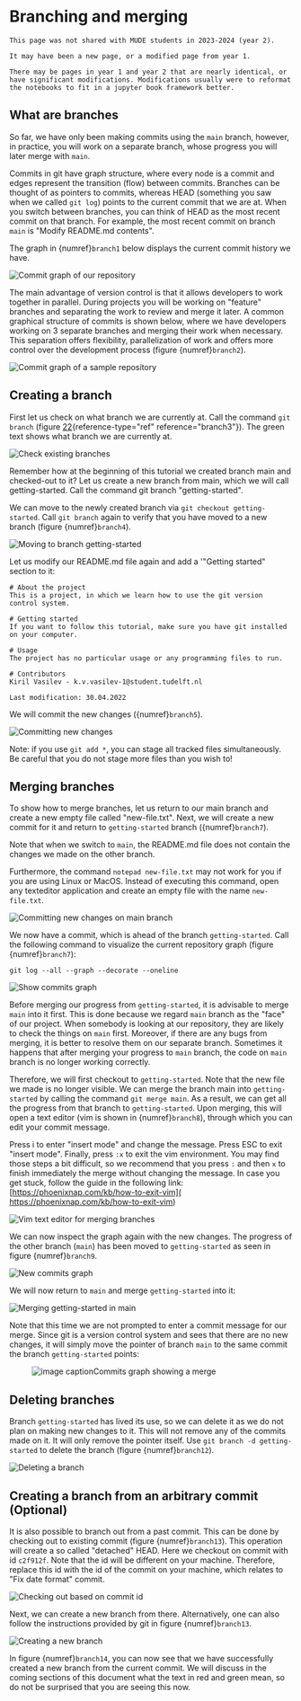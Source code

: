 # Branching and merging

```{note}
This page was not shared with MUDE students in 2023-2024 (year 2).

It may have been a new page, or a modified page from year 1.

There may be pages in year 1 and year 2 that are nearly identical, or have significant modifications. Modifications usually were to reformat the notebooks to fit in a jupyter book framework better.
```

## What are branches


So far, we have only been making commits using the `main` branch,
however, in practice, you will work on a separate branch, whose progress
you will later merge with `main`.

Commits in git have graph structure, where every node is a commit and
edges represent the transition (flow) between commits. Branches can be
thought of as pointers to commits, whereas HEAD (something you saw when
we called `git log`) points to the current commit that we are at. When
you switch between branches, you can think of HEAD as the most recent
commit on that branch. For example, the most recent commit on branch
`main` is "Modify README.md contents".

The graph in {numref}`branch1`
below displays the current commit history we have.

![Commit graph of our repository](../images/branch1.png)

The main advantage of version control is that it allows developers to
work together in parallel. During projects you will be working on
"feature" branches and separating the work to review and merge it later.
A common graphical structure of commits is shown below, where we have
developers working on 3 separate branches and merging their work when
necessary. This separation offers flexibility, parallelization of work
and offers more control over the development process (figure
{numref}`branch2`).

![Commit graph of a sample repository](../images/branch2.png)

## Creating a branch


First let us check on what branch we are currently at. Call the command
`git branch` (figure [22](#branch3){reference-type="ref"
reference="branch3"}). The green text shows what branch we are currently
at.

![Check existing branches](../images/branch3.png)

Remember how at the beginning of this tutorial we created branch main
and checked-out to it? Let us create a new branch from main, which we
will call getting-started. Call the command git branch
"getting-started".

We can move to the newly created branch via
`git checkout getting-started`. Call `git branch` again to verify that
you have moved to a new branch (figure {numref}`branch4`).

![Moving to branch `getting-started`](../images/branch4.png)

Let us modify our README.md file again and add a '\"Getting started\"
section to it:

``` {columns="fullflexible" frame="single"}
# About the project
This is a project, in which we learn how to use the git version control system.

# Getting started
If you want to follow this tutorial, make sure you have git installed on your computer.

# Usage
The project has no particular usage or any programming files to run.

# Contributors
Kiril Vasilev - k.v.vasilev-1@student.tudelft.nl

Last modification: 30.04.2022
```

We will commit the new changes ({numref}`branch5`).

![Committing new changes](../images/branch5.png)

Note: if you use `git add *`, you can stage all tracked files
simultaneously. Be careful that you do not stage more files than you
wish to!

## Merging branches


To show how to merge branches, let us return to our main branch and
create a new empty file called "new-file.txt". Next, we will create a
new commit for it and return to `getting-started` branch ({numref}`branch7`).

Note that when we switch to `main`, the README.md file does not contain
the changes we made on the other branch.

Furthermore, the command `notepad new-file.txt` may not work for you if
you are using Linux or MacOS. Instead of executing this command, open
any texteditor application and create an empty file with the name
`new-file.txt`.

![Committing new changes on `main` branch](../images/branch6.png)

We now have a commit, which is ahead of the branch `getting-started`.
Call the following command to visualize the current repository graph
(figure {numref}`branch7`):

```
git log --all --graph --decorate --oneline
```

![Show commits graph](../images/branch7.png)

Before merging our progress from `getting-started`, it is advisable to
merge `main` into it first. This is done because we regard `main` branch
as the "face" of our project. When somebody is looking at our
repository, they are likely to check the things on `main` first.
Moreover, if there are any bugs from merging, it is better to resolve
them on our separate branch. Sometimes it happens that after merging
your progress to `main` branch, the code on `main` branch is no longer
working correctly.

Therefore, we will first checkout to `getting-started`. Note that the
new file we made is no longer visible. We can merge the branch main into
`getting-started` by calling the command `git merge main`. As a result,
we can get all the progress from that branch to `getting-started`. Upon
merging, this will open a text editor (vim is shown in {numref}`branch8`), through which
you can edit your commit message.

Press i to enter "insert mode" and change the message. Press ESC to exit
"insert mode". Finally, press `:x` to exit the vim environment. You may
find those steps a bit difficult, so we recommend that you press `:` and
then `x` to finish immediately the merge without changing the message.
In case you get stuck, follow the guide in the following link:
[https://phoenixnap.com/kb/how-to-exit-vim]( https://phoenixnap.com/kb/how-to-exit-vim)

![Vim text editor for merging branches](../images/branch8.png)

We can now inspect the graph again with the new changes. The progress of
the other branch (`main`) has been moved to `getting-started` as seen in
figure {numref}`branch9`.

![New commits graph](../images/branch9.png)

We will now return to `main` and merge `getting-started` into it:

![Merging `getting-started` in `main`](../images/branch10.png)

Note that this time we are not prompted to enter a commit message for
our merge. Since git is a version control system and sees that there are
no new changes, it will simply move the pointer of branch `main` to the
same commit the branch `getting-started` points:

<figure id="branch11">
<p><img src="../images/branch11.png" alt="image" /> caption<span>Commits
graph showing a merge</span> <span id="branch11"
label="branch11"></span></p>
</figure>

## Deleting branches


Branch `getting-started` has lived its use, so we can delete it as we do
not plan on making new changes to it. This will not remove any of the
commits made on it. It will only remove the pointer itself. Use
`git branch -d getting-started` to delete the branch (figure
{numref}`branch12`).

![Deleting a branch](../images/branch12.png)

## Creating a branch from an arbitrary commit (Optional) 


It is also possible to branch out from a past commit. This can be done
by checking out to existing commit (figure
{numref}`branch13`). This
operation will create a so called "detached" HEAD. Here we checkout on
commit with id `c2f912f`. Note that the id will be different on your
machine. Therefore, replace this id with the id of the commit on your
machine, which relates to "Fix date format" commit.

![Checking out based on commit id](../images/branch13.png)

Next, we can create a new branch from there. Alternatively, one can also
follow the instructions provided by git in figure
{numref}`branch13`.

![Creating a new branch](../images/branch14.png)

In figure {numref}`branch14`,
you can now see that we have successfully created a new branch from the
current commit. We will discuss in the coming sections of this document
what the text in red and green mean, so do not be surprised that you are
seeing this now.
